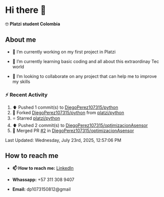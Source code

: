 
# Hi there 👋

🤓   **Platzi student Colombia**

## About me

- 🔭 I’m currently working on my first project in Platzi

- 🌱 I’m currently learning basic coding and all  about this extraordinay Tec world

- 👯 I’m looking to collaborate on any project that can help me to improve my skills

### :zap: Recent Activity
<!--RECENT_ACTIVITY:start-->
1. ⬆️ Pushed 1 commit(s) to [DiegoPerez107315/python](https://github.com/DiegoPerez107315/python)<br>
2. 🔱 Forked [DiegoPerez107315/python](https://github.com/DiegoPerez107315/python) from [platzi/python](https://github.com/platzi/python)<br>
3. ⭐ Starred [platzi/python](https://github.com/platzi/python)<br>
4. ⬆️ Pushed 2 commit(s) to [DiegoPerez107315/optimizacionAsensor](https://github.com/DiegoPerez107315/optimizacionAsensor)<br>
5. 🎉 Merged PR [#2](https://github.com/DiegoPerez107315/optimizacionAsensor/pull/2) in [DiegoPerez107315/optimizacionAsensor](https://github.com/DiegoPerez107315/optimizacionAsensor)<br>
<!--RECENT_ACTIVITY:end-->
<!--RECENT_ACTIVITY:last_update-->
Last Updated: Wednesday, July 23rd, 2025, 12:57:06 PM
<!--RECENT_ACTIVITY:last_update_end-->

## How to reach me

- **📫 How to reach me:** [LinkedIn](https://www.linkedin.com/in/diego-zambrano-perez/)

- **Whassapp:** +57 311 308 9407

- **Email:**   dp1073150812@gmail

